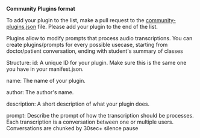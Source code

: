 **Community Plugins format**

To add your plugin to the list, make a pull request to the [community-plugins.json](https://github.com/BasedHardware/Friend/blob/feature-plugins/community-plugins.json) file. Please add your plugin to the end of the list.

Plugins allow to modify prompts that process audio transcriptions. You can create plugins/prompts for every possible usecase, starting from doctor/patient conversation, ending with student's summary of classes

Structure: 
id: A unique ID for your plugin. Make sure this is the same one you have in your manifest.json.

name: The name of your plugin.

author: The author's name.

description: A short description of what your plugin does.

prompt: Describe the prompt of how the transcription should be processes. Each transcription is a conversation between one or multiple users. Conversations are chunked by 30sec+ silence pause
